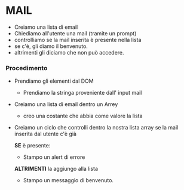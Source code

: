 # MAIL

- Creiamo una lista di email
- Chiediamo all'utente una mail (tramite un prompt)
- controlliamo se la mail inserita è presente nella lista
- se c'è, gli diamo il benvenuto.
- altrimenti gli diciamo che non può accedere.

### Procedimento

- Prendiamo gli elementi dal DOM
    - Prendiamo la stringa proveniente dall' input mail
- Creiamo una lista di email dentro un Arrey
    - creo una costante che abbia come valore la lista
- Creiamo un ciclo che controlli dentro la nostra lista array se la mail inserita dal utente c'è già
    
    **SE** è presente:
    - Stampo un alert di errore
    
    **ALTRIMENTI** la aggiungo alla lista
    - Stampo un messaggio di benvenuto.

<br>